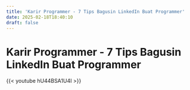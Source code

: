 ```yaml
---
title: 'Karir Programmer - 7 Tips Bagusin LinkedIn Buat Programmer'
date: 2025-02-18T18:40:10
draft: false
---
```


# Karir Programmer - 7 Tips Bagusin LinkedIn Buat Programmer

{{< youtube hU44BSA1U4I >}}
